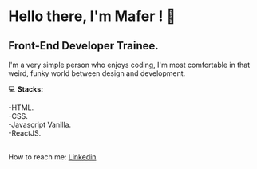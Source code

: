 # Hello there, I'm Mafer ! :elephant:
## Front-End Developer Trainee.

I'm a very simple person who enjoys coding, I'm most comfortable in that weird, funky world between design and development.



:computer: **Stacks:**

-HTML. </br>
-CSS.</br>
-Javascript Vanilla.</br>
-ReactJS.
<br></br>


How to reach me:
[Linkedin](https://www.linkedin.com/in/mar%C3%ADa-fernanda-jim%C3%A9nez-8a33871b6/)
